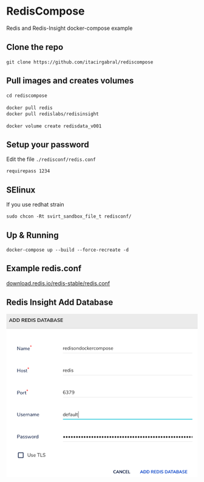 # RedisCompose
Redis and Redis-Insight docker-compose example

## Clone the repo
```
git clone https://github.com/itacirgabral/rediscompose
```

## Pull images and creates volumes
```
cd rediscompose

docker pull redis
docker pull redislabs/redisinsight

docker volume create redisdata_v001
```

## Setup your password
Edit the file `./redisconf/redis.conf`
```
requirepass 1234
```

## SElinux
If you use redhat strain
```
sudo chcon -Rt svirt_sandbox_file_t redisconf/
```

## Up & Running
```
docker-compose up --build --force-recreate -d
```

## Example redis.conf
[download.redis.io/redis-stable/redis.conf](https://download.redis.io/redis-stable/redis.conf)

## Redis Insight Add Database
![guiredis](./guiredis.png)